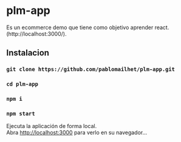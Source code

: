 # plm-app

Es un ecommerce demo que tiene como objetivo aprender react.  (http://localhost:3000/).

## Instalacion

### `git clone https://github.com/pablomailhet/plm-app.git`

### `cd plm-app`

### `npm i`

### `npm start`

Ejecuta la aplicación de forma local.\
Abra [http://localhost:3000](http://localhost:3000) para verlo en su navegador...
